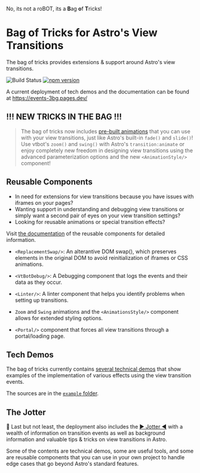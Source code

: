 No, its not a roBOT, its a <b>B</b>ag <b>o</b>f <b>T</b>ricks!

# **Bag of Tricks** for Astro's **View Transitions**

The bag of tricks provides extensions & support around Astro's view transitions.

![Build Status](https://github.com/martrapp/astro-vt-bot/actions/workflows/astro.yml/badge.svg)
[![npm version](https://img.shields.io/npm/v/astro-vtbot)](https://www.npmjs.com/package/astro-vtbot)


A current deployment of tech demos and the documentation can be found at https://events-3bg.pages.dev/

## !!! NEW TRICKS IN THE BAG !!!

> The bag of tricks now includes [pre-built animations](https://events-3bg.pages.dev/animations/one/) that you can use with your view transitions, just like Astro's built-in `fade()` and `slide()`! Use vtbot's `zoom()` and `swing()` with Astro's `transition:animate` or enjoy completely new freedom in designing view transitions using the advanced parameterization options and the new `<AnimationStyle/>` component!

## Reusable Components

* In need for extensions for view transitions because you have issues with iframes on your pages?
* Wanting support in understanding and debugging view transitions or simply want a second pair of eyes on your view transition settings?
* Looking for reusable animations or special transition effects?

Visit [the documentation](https://events-3bg.pages.dev/components/) of the reusable components for detailed information.

- `<ReplacementSwap/>`: An alterantive DOM swap(), which preserves elements in the original DOM to avoid reinitialization of iframes or CSS animations.

- `<VtBotDebug/>`: A Debugging component that logs the events and their data as they occur.

- `<Linter/>`: A linter component that helps you identify problems when setting up transitions.

- `Zoom` and `Swing` animations and the `<AnimationsStyle/>` component allows for extended styling options.

- `<Portal/>` component that forces all view transitions through a portal/loading page. 

## Tech Demos

The bag of tricks currently contains [several technical demos](https://events-3bg.pages.dev/demos/) that show examples of the implementation of various effects using the view transition events.

The sources are in the [`example` folder](https://github.com/martrapp/astro-vt-bot/tree/main/example).

## The Jotter
📓 Last but not least, the deployment also includes the [▶ Jotter ◀](https://events-3bg.pages.dev/docs/Jotter/) with a wealth of information on transition events as well as background information and valuable tips & tricks on view transitions in Astro.

Some of the contents are technical demos, some are useful tools, and some are reusable components that you can use in your own project to handle edge cases that go beyond Astro's standard features.

